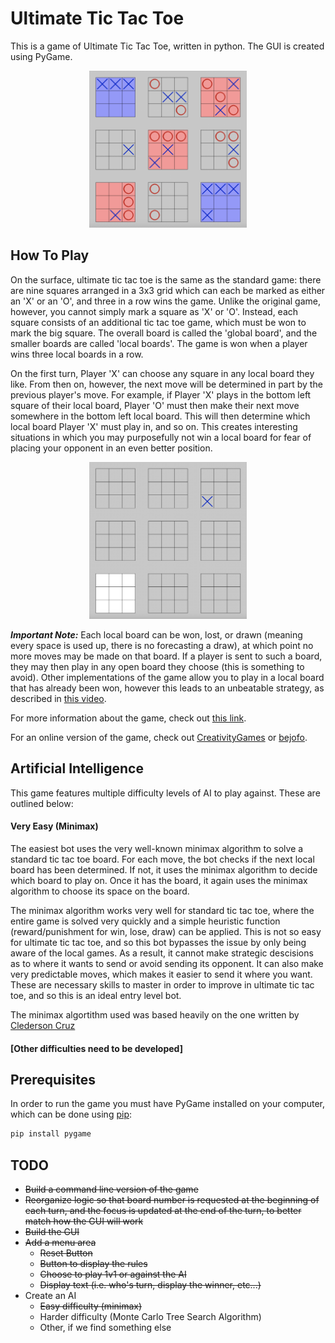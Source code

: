 # Ultimate Tic Tac Toe
This is a game of Ultimate Tic Tac Toe, written in python. The GUI is created using PyGame.

<p align="center">
	<img src="Images/Completed Board.png" width=50%></img>
</p>

## How To Play
On the surface, ultimate tic tac toe is the same as the standard game: there are nine squares arranged in a 3x3 grid which can each be marked as either an 'X' or an 'O', and three in a row wins the game. Unlike the original game, however, you cannot simply mark a square as 'X' or 'O'. Instead, each square consists of an additional tic tac toe game, which must be won to mark the big square. The overall board is called the 'global board', and the smaller boards are called 'local boards'. The game is won when a player wins three local boards in a row.

On the first turn, Player 'X' can choose any square in any local board they like. From then on, however, the next move will be determined in part by the previous player's move. For example, if Player 'X' plays in the bottom left square of their local board, Player 'O' must then make their next move somewhere in the bottom left local board. This will then determine which local board Player 'X' must play in, and so on. This creates interesting situations in which you may purposefully not win a local board for fear of placing your opponent in an even better position.

<p align="center">
	<img src="Images/First Move.png" width=50%></img>
</p>

**_Important Note:_** Each local board can be won, lost, or drawn (meaning every space is used up, there is no forecasting a draw), at which point no more moves may be made on that board. If a player is sent to such a board, they may then play in any open board they choose (this is something to avoid). Other implementations of the game allow you to play in a local board that has already been won, however this leads to an unbeatable strategy, as described in [this video](https://www.youtube.com/watch?v=weC1pAeh2Do).

For more information about the game, check out [this link](https://mathwithbaddrawings.com/2013/06/16/ultimate-tic-tac-toe/).

For an online version of the game, check out [CreativityGames](http://ultimatetictactoe.creativitygames.net/) or [bejofo](http://bejofo.net/ttt).

## Artificial Intelligence
This game features multiple difficulty levels of AI to play against. These are outlined below:

#### Very Easy (Minimax)
The easiest bot uses the very well-known minimax algorithm to solve a standard tic tac toe board. For each move, the bot checks if the next local board has been determined. If not, it uses the minimax algorithm to decide which board to play on. Once it has the board, it again uses the minimax algorithm to choose its space on the board.

The minimax algorithm works very well for standard tic tac toe, where the entire game is solved very quickly and a simple heuristic function (reward/punishment for win, lose, draw) can be applied. This is not so easy for ultimate tic tac toe, and so this bot bypasses the issue by only being aware of the local games. As a result, it cannot make strategic descisions as to where it wants to send or avoid sending its opponent. It can also make very predictable moves, which makes it easier to send it where you want. These are necessary skills to master in order to improve in ultimate tic tac toe, and so this is an ideal entry level bot.

The minimax algortithm used was based heavily on the one written by [Clederson Cruz](https://github.com/Cledersonbc/tic-tac-toe-minimax)

#### [Other difficulties need to be developed]

## Prerequisites
In order to run the game you must have PyGame installed on your computer, which can be done using [pip](https://pip.pypa.io/en/stable/):

```bash
pip install pygame
```

## TODO
* ~~Build a command line version of the game~~
* ~~Reorganize logic so that board number is requested at the beginning of each turn, and the focus is updated at the end of the turn, to better match how the GUI will work~~
* ~~Build the GUI~~
* ~~Add a menu area~~
  * ~~Reset Button~~
  * ~~Button to display the rules~~
  * ~~Choose to play 1v1 or against the AI~~
  * ~~Display text (i.e. who's turn, display the winner, etc...)~~
* Create an AI
  * ~~Easy difficulty (minimax)~~
  * Harder difficulty (Monte Carlo Tree Search Algorithm)
  * Other, if we find something else
